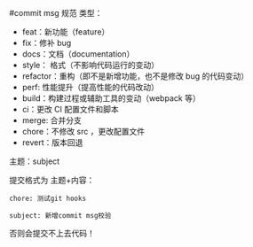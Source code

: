 #commit msg 规范
类型：

-   feat：新功能（feature）
-   fix：修补 bug
-   docs：文档（documentation）
-   style： 格式（不影响代码运行的变动）
-   refactor：重构（即不是新增功能，也不是修改 bug 的代码变动）
-   perf: 性能提升（提高性能的代码改动）
-   build：构建过程或辅助工具的变动（webpack 等）
-   ci：更改 CI 配置文件和脚本
-   merge: 合并分支
-   chore：不修改 src ，更改配置文件
-   revert：版本回退

主题：subject

提交格式为 主题+内容：

    chore: 测试git hooks

    subject: 新增commit msg校验

否则会提交不上去代码！
